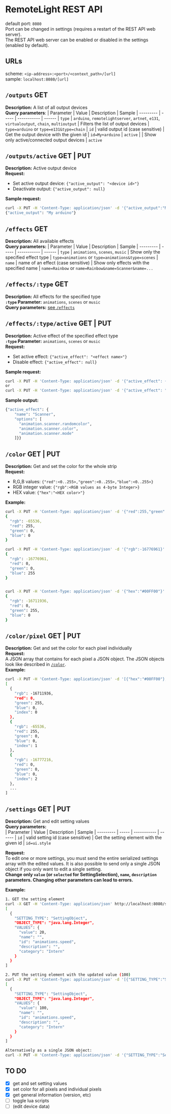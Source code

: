 # RemoteLight REST API

default port: `8080`  
Port can be changed in settings (requires a restart of the REST API web server).  
The REST API web server can be enabled or disabled in the settings (enabled by default).

## URLs
scheme: `<ip-address>:<port>/<context_path>/[url]`  
sample: `localhost:8080/[url]`

## `/outputs` GET
**Description:** A list of all output devices  
**Query parameters**:
| Parameter | Value | Description | Sample
| --------- | ----- | ----------- | ------
| `type` | `arduino`, `remotelightserver`, `artnet`, `e131`, `virtualoutput`, `chain`, `multioutput` | Filters the list of output devices | `type=arduino` or `type=e131&type=chain`
| `id` | valid output id (case sensitive) | Get the output device with the given id | `id=My+arduino`
| `active` | | Show only active/connected output devices | `active`

## `/outputs/active` GET | PUT
**Description:** Active output device  
**Request:**  
- Set active output device: `{"active_output": "<device id>"}`  
- Deactivate output: `{"active_output": null}`

**Sample request:** 
```bash
curl -X PUT -H 'Content-Type: application/json' -d '{"active_output":"My arduino"}' http://localhost:8080/outputs/active
{"active_output": "My arduino"}
```

## `/effects` GET
**Description:** All available effects  
**Query parameters:**
| Parameter | Value | Description | Sample
| --------- | ----- | ----------- | ------
| `type` | `animations`, `scenes`, `music` | Show only the specified effect type | `type=animations` or `type=animations&type=scenes`
| `name` | name of an effect (case sensitive) | Show only effects with the specified name | `name=Rainbow` or `name=Rainbow&name=Scanner&name=...`

## `/effects/:type` GET
**Description:** All effects for the specified type  
**`:type` Parameter:** `animations`, `scenes` or `music`  
**Query parameters:** [see `/effects`](#effects-get)

## `/effects/:type/active` GET | PUT
**Description:** Active effect of the specified effect type  
**`:type` Parameter:** `animations`, `scenes` or `music`  
**Request:**  
- Set active effect: `{"active_effect": "<effect name>"}`  
- Disable effect: `{"active_effect": null}`

**Sample request:**
```bash
curl -X PUT -H 'Content-Type: application/json' -d '{"active_effect": {"name":"scanner"}}' http://localhost:8080/effects/animations/active
or
curl -X PUT -H 'Content-Type: application/json' -d '{"active_effect": "scanner"}' http://localhost:8080/effects/animations/active
```
**Sample output:**
```bash
{"active_effect": {
    "name": "Scanner",
    "options": [
      "animation.scanner.randomcolor",
      "animation.scanner.color",
      "animation.scanner.mode"
    ]}}
```

## `/color` GET | PUT
**Description:** Get and set the color for the whole strip  
**Request:**  
- R,G,B values: `{"red":<0..255>,"green":<0..255>,"blue":<0..255>}`
- RGB integer value: `{"rgb":<RGB values as 4-byte Integer>}`
- HEX value: `{"hex":"<HEX color>"}`

**Example:**
```bash
curl -X PUT -H 'Content-Type: application/json' -d '{"red":255,"green":0,"blue":0}' http://localhost:8080/color
{
  "rgb": -65536,
  "red": 255,
  "green": 0,
  "blue": 0
}

curl -X PUT -H 'Content-Type: application/json' -d '{"rgb":-16776961}' http://localhost:8080/color
{
  "rgb": -16776961,
  "red": 0,
  "green": 0,
  "blue": 255
}


curl -X PUT -H 'Content-Type: application/json' -d '{"hex":"#00FF00"}' http://localhost:8080/color
{
  "rgb": -16711936,
  "red": 0,
  "green": 255,
  "blue": 0
}
```

## `/color/pixel` GET | PUT
**Description:** Get and set the color for each pixel individually  
**Request:**  
A JSON array that contains for each pixel a JSON object. The JSON objects look like described in [`/color`](#color-get--put).  
**Example:**
```bash
curl -X PUT -H 'Content-Type: application/json' -d '[{"hex":"#00FF00"},{"red":255,"green":0,"blue":0},{"rgb":-16777216}, ... ]' http://localhost:8080/color/pixel
[
  {
    "rgb": -16711936,
    "red": 0,
    "green": 255,
    "blue": 0,
    "index": 0
  },
  {
    "rgb": -65536,
    "red": 255,
    "green": 0,
    "blue": 0,
    "index": 1
  },
  {
    "rgb": -16777216,
    "red": 0,
    "green": 0,
    "blue": 0,
    "index": 2
  },
  ...
]

```

## `/settings` GET | PUT
**Description:** Get and edit setting values  
**Query parameters:**  
| Parameter | Value | Description | Sample
| --------- | ----- | ----------- | ------
| `id` | valid setting id (case sensitive) | Get the setting element with the given id | `id=ui.style`

**Request:**  
To edit one or more settings, you must send the entire serialized settings array with the edited values. It is also possible to send only a single JSON object if you only want to edit a single setting.  
**Change only `value` (or `selected` for SettingSelection), `name`, `description` parameters. Changing other parameters can lead to errors.**

**Example:**
```bash
1. GET the setting element
curl -X GET -H 'Content-Type: application/json' http://localhost:8080/settings?id=animations.speed
[
  {
    "SETTING_TYPE": "SettingObject",
    "OBJECT_TYPE": "java.lang.Integer",
    "VALUES": {
      "value": 20,
      "name": "",
      "id": "animations.speed",
      "description": "",
      "category": "Intern"
    }
  }
]

2. PUT the setting element with the updated value (100)
curl -X PUT -H 'Content-Type: application/json' -d '[{"SETTING_TYPE":"SettingObject","OBJECT_TYPE":"java.lang.Integer","VALUES":{"value":100,"name":"","id":"animations.speed","description":"","category":"Intern"}}]' http://localhost:8080/settings
[
  {
    "SETTING_TYPE": "SettingObject",
    "OBJECT_TYPE": "java.lang.Integer",
    "VALUES": {
      "value": 100,
      "name": "",
      "id": "animations.speed",
      "description": "",
      "category": "Intern"
    }
  }
]

Alternatively as a single JSON object:
curl -X PUT -H 'Content-Type: application/json' -d '{"SETTING_TYPE":"SettingObject","OBJECT_TYPE":"java.lang.Integer","VALUES":{"value":100,"name":"","id":"animations.speed","description":"","category":"Intern"}}' http://localhost:8080/settings
```

## TO DO
- [x] get and set setting values
- [x] set color for all pixels and individual pixels
- [x] get general information (version, etc)
- [ ] toggle lua scripts
- [ ] (edit device data)
